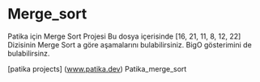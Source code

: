 # Merge_sort
Patika için Merge Sort Projesi 
Bu dosya içerisinde 
[16, 21, 11, 8, 12, 22]
Dizisinin Merge Sort a göre aşamalarını bulabilirsiniz. 
BigO gösterimini de bulabilirsinz. 

[patika projects] (www.patika.dev)
Patika_merge_sort


